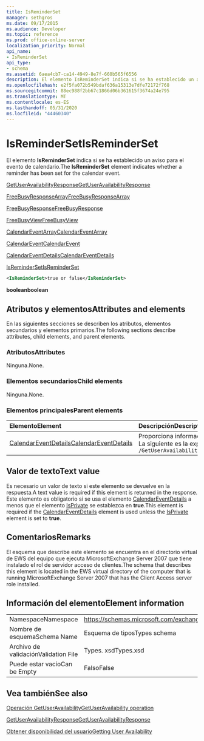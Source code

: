 ```yaml
---
title: IsReminderSet
manager: sethgros
ms.date: 09/17/2015
ms.audience: Developer
ms.topic: reference
ms.prod: office-online-server
localization_priority: Normal
api_name:
- IsReminderSet
api_type:
- schema
ms.assetid: 6aea4cb7-ca14-4949-8e7f-660b565f6556
description: El elemento IsReminderSet indica si se ha establecido un aviso para el evento de calendario.
ms.openlocfilehash: e2f5fa072b549bdaf636a15313e7dfe72172f768
ms.sourcegitcommit: 88ec988f2bb67c1866d06b361615f3674a24e795
ms.translationtype: MT
ms.contentlocale: es-ES
ms.lasthandoff: 05/31/2020
ms.locfileid: "44460340"
---
```

# <a name="isreminderset"></a><span data-ttu-id="a7715-103">IsReminderSet</span><span class="sxs-lookup"><span data-stu-id="a7715-103">IsReminderSet</span></span>

<span data-ttu-id="a7715-104">El elemento **IsReminderSet** indica si se ha establecido un aviso para el evento de calendario.</span><span class="sxs-lookup"><span data-stu-id="a7715-104">The **IsReminderSet** element indicates whether a reminder has been set for the calendar event.</span></span> 
  
[<span data-ttu-id="a7715-105">GetUserAvailabilityResponse</span><span class="sxs-lookup"><span data-stu-id="a7715-105">GetUserAvailabilityResponse</span></span>](getuseravailabilityresponse.md)
  
[<span data-ttu-id="a7715-106">FreeBusyResponseArray</span><span class="sxs-lookup"><span data-stu-id="a7715-106">FreeBusyResponseArray</span></span>](freebusyresponsearray.md)
  
[<span data-ttu-id="a7715-107">FreeBusyResponse</span><span class="sxs-lookup"><span data-stu-id="a7715-107">FreeBusyResponse</span></span>](freebusyresponse.md)
  
[<span data-ttu-id="a7715-108">FreeBusyView</span><span class="sxs-lookup"><span data-stu-id="a7715-108">FreeBusyView</span></span>](freebusyview.md)
  
[<span data-ttu-id="a7715-109">CalendarEventArray</span><span class="sxs-lookup"><span data-stu-id="a7715-109">CalendarEventArray</span></span>](calendareventarray.md)
  
[<span data-ttu-id="a7715-110">CalendarEvent</span><span class="sxs-lookup"><span data-stu-id="a7715-110">CalendarEvent</span></span>](calendarevent.md)
  
[<span data-ttu-id="a7715-111">CalendarEventDetails</span><span class="sxs-lookup"><span data-stu-id="a7715-111">CalendarEventDetails</span></span>](calendareventdetails.md)
  
[<span data-ttu-id="a7715-112">IsReminderSet</span><span class="sxs-lookup"><span data-stu-id="a7715-112">IsReminderSet</span></span>](isreminderset.md)
  
```xml
<IsReminderSet>true or false</IsReminderSet>
```

 <span data-ttu-id="a7715-113">**boolean**</span><span class="sxs-lookup"><span data-stu-id="a7715-113">**boolean**</span></span>
## <a name="attributes-and-elements"></a><span data-ttu-id="a7715-114">Atributos y elementos</span><span class="sxs-lookup"><span data-stu-id="a7715-114">Attributes and elements</span></span>

<span data-ttu-id="a7715-115">En las siguientes secciones se describen los atributos, elementos secundarios y elementos primarios.</span><span class="sxs-lookup"><span data-stu-id="a7715-115">The following sections describe attributes, child elements, and parent elements.</span></span>
  
### <a name="attributes"></a><span data-ttu-id="a7715-116">Atributos</span><span class="sxs-lookup"><span data-stu-id="a7715-116">Attributes</span></span>

<span data-ttu-id="a7715-117">Ninguna.</span><span class="sxs-lookup"><span data-stu-id="a7715-117">None.</span></span>
  
### <a name="child-elements"></a><span data-ttu-id="a7715-118">Elementos secundarios</span><span class="sxs-lookup"><span data-stu-id="a7715-118">Child elements</span></span>

<span data-ttu-id="a7715-119">Ninguna.</span><span class="sxs-lookup"><span data-stu-id="a7715-119">None.</span></span>
  
### <a name="parent-elements"></a><span data-ttu-id="a7715-120">Elementos principales</span><span class="sxs-lookup"><span data-stu-id="a7715-120">Parent elements</span></span>

|<span data-ttu-id="a7715-121">**Elemento**</span><span class="sxs-lookup"><span data-stu-id="a7715-121">**Element**</span></span>|<span data-ttu-id="a7715-122">**Descripción**</span><span class="sxs-lookup"><span data-stu-id="a7715-122">**Description**</span></span>|
|:-----|:-----|
|[<span data-ttu-id="a7715-123">CalendarEventDetails</span><span class="sxs-lookup"><span data-stu-id="a7715-123">CalendarEventDetails</span></span>](calendareventdetails.md) <br/> |<span data-ttu-id="a7715-124">Proporciona información adicional acerca de un evento de calendario.</span><span class="sxs-lookup"><span data-stu-id="a7715-124">Provides additional information about a calendar event.</span></span>  <br/> <span data-ttu-id="a7715-125">La siguiente es la expresión XPath a este elemento:</span><span class="sxs-lookup"><span data-stu-id="a7715-125">The following is the XPath expression to this element:</span></span>  <br/>  `/GetUserAvailabilityResponse/FreeBusyResponseArray/FreeBusyResponse/FreeBusyView/CalendarEventArray/CalendarEvent[i]/CalendarEventDetails` <br/> |
   
## <a name="text-value"></a><span data-ttu-id="a7715-126">Valor de texto</span><span class="sxs-lookup"><span data-stu-id="a7715-126">Text value</span></span>

<span data-ttu-id="a7715-127">Es necesario un valor de texto si este elemento se devuelve en la respuesta.</span><span class="sxs-lookup"><span data-stu-id="a7715-127">A text value is required if this element is returned in the response.</span></span> <span data-ttu-id="a7715-128">Este elemento es obligatorio si se usa el elemento [CalendarEventDetails](calendareventdetails.md) a menos que el elemento [IsPrivate](isprivate.md) se establezca en **true**.</span><span class="sxs-lookup"><span data-stu-id="a7715-128">This element is required if the [CalendarEventDetails](calendareventdetails.md) element is used unless the [IsPrivate](isprivate.md) element is set to **true**.</span></span>
  
## <a name="remarks"></a><span data-ttu-id="a7715-129">Comentarios</span><span class="sxs-lookup"><span data-stu-id="a7715-129">Remarks</span></span>

<span data-ttu-id="a7715-130">El esquema que describe este elemento se encuentra en el directorio virtual de EWS del equipo que ejecuta MicrosoftExchange Server 2007 que tiene instalado el rol de servidor acceso de clientes.</span><span class="sxs-lookup"><span data-stu-id="a7715-130">The schema that describes this element is located in the EWS virtual directory of the computer that is running MicrosoftExchange Server 2007 that has the Client Access server role installed.</span></span>
  
## <a name="element-information"></a><span data-ttu-id="a7715-131">Información del elemento</span><span class="sxs-lookup"><span data-stu-id="a7715-131">Element information</span></span>

|||
|:-----|:-----|
|<span data-ttu-id="a7715-132">Namespace</span><span class="sxs-lookup"><span data-stu-id="a7715-132">Namespace</span></span>  <br/> |https://schemas.microsoft.com/exchange/services/2006/types  <br/> |
|<span data-ttu-id="a7715-133">Nombre de esquema</span><span class="sxs-lookup"><span data-stu-id="a7715-133">Schema Name</span></span>  <br/> |<span data-ttu-id="a7715-134">Esquema de tipos</span><span class="sxs-lookup"><span data-stu-id="a7715-134">Types schema</span></span>  <br/> |
|<span data-ttu-id="a7715-135">Archivo de validación</span><span class="sxs-lookup"><span data-stu-id="a7715-135">Validation File</span></span>  <br/> |<span data-ttu-id="a7715-136">Types. xsd</span><span class="sxs-lookup"><span data-stu-id="a7715-136">Types.xsd</span></span>  <br/> |
|<span data-ttu-id="a7715-137">Puede estar vacío</span><span class="sxs-lookup"><span data-stu-id="a7715-137">Can be Empty</span></span>  <br/> |<span data-ttu-id="a7715-138">Falso</span><span class="sxs-lookup"><span data-stu-id="a7715-138">False</span></span>  <br/> |
   
## <a name="see-also"></a><span data-ttu-id="a7715-139">Vea también</span><span class="sxs-lookup"><span data-stu-id="a7715-139">See also</span></span>



[<span data-ttu-id="a7715-140">Operación GetUserAvailability</span><span class="sxs-lookup"><span data-stu-id="a7715-140">GetUserAvailability operation</span></span>](getuseravailability-operation.md)
  
[<span data-ttu-id="a7715-141">GetUserAvailabilityResponse</span><span class="sxs-lookup"><span data-stu-id="a7715-141">GetUserAvailabilityResponse</span></span>](getuseravailabilityresponse.md)


[<span data-ttu-id="a7715-142">Obtener disponibilidad del usuario</span><span class="sxs-lookup"><span data-stu-id="a7715-142">Getting User Availability</span></span>](https://msdn.microsoft.com/library/d4133fcb-9b0f-4e6b-aadf-a389da83516a%28Office.15%29.aspx)

